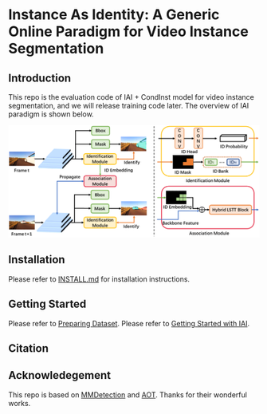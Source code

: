 # Instance As Identity: A Generic Online Paradigm for Video Instance Segmentation

## Introduction
This repo is the evaluation code of IAI + CondInst model for video instance segmentation, and we will release training code later. The overview of IAI paradigm is shown below. 

<img src='doc/IAI_framework.png'>

## Installation
Please refer to [INSTALL.md](./INSTALL.md) for installation instructions.

## Getting Started
Please refer to [Preparing Dataset](./DATASET.md).
Please refer to [Getting Started with IAI](./START.md).

## Citation

## Acknowledegement
This repo is based on [MMDetection](https://github.com/open-mmlab/mmdetection) and [AOT](https://github.com/yoxu515/aot-benchmark). Thanks for their wonderful works.

